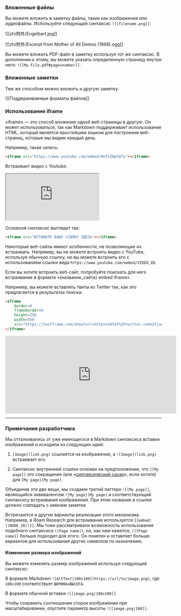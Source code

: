 ### Вложенные файлы

Вы можете вложить в заметку файлы, такие как изображения или аудиофайлы. Используйте следующий синтаксис `![[filename.png]]`:

![[zh/附件/Engelbart.jpg]]

![[zh/附件/Excerpt from Mother of All Demos (1968).ogg]]

Вы можете вложить PDF-файл в заметку используя тот же синтаксис. В дополнении к этому, вы можете указать определенную страницу внутри него: `![[My File.pdf#page=number]]`.

### Вложенные заметки

Тем же способом можно вложить и другую заметку:

![[Поддерживаемые форматы файлов]]

### Использование iframe

«iframe» — это способ вложения одной веб-страницы в другую. Он может использоваться, так как Markdown поддерживает использование HTML, который является простейшим языком для построения веб-страниц, которые мы видим каждый день.

Например, такая запись:

```html
<iframe src="https://www.youtube.com/embed/NnTvZWp5Q7o"></iframe>
```

Встраивает видео с Youtube:

<iframe src="https://www.youtube.com/embed/NnTvZWp5Q7o"></iframe>

Основной синтаксис выглядит так:

```html
<iframe src="ВСТАВЬТЕ ВАШУ ССЫЛКУ ЗДЕСЬ"></iframe>
```

Некоторые веб-сайты имеют особенности, не позволяющие их встраивать. Например, вы не можете встроить видео с YouTube, используя обычную ссылку, но вы можете встроить его с использованием ссылки вида `https://www.youtube.com/embed/VIDEO_ID`.

Если вы хотите встроить веб-сайт, попробуйте поискать для него встраивание в формате «{название_сайта} embed iframe».

Например, вы можете вставлять твиты из Twitter так, как это предлагается в результатах поиска:

```html
<iframe
	border=0
	frameborder=0
	height=250
	width=550  
	src="https://twitframe.com/show?url=https%3A%2F%2Ftwitter.com%2Fjack%2Fstatus%2F20">
</iframe>
```

<iframe border=0 frameborder=0 height=250 width=550 src="https://twitframe.com/show?url=https%3A%2F%2Ftwitter.com%2Fjack%2Fstatus%2F20"></iframe>

---

### Примечания разработчика

Мы отталкивались от уже имеющегося в Markdown синтаксиса вставки изображений и исходили из следующих идей:

 1. `[Image](link.png)` ссылается на изображение, а `![Image](link.png)` встраивает его.

 2. Синтаксис внутренней ссылки основан на предположении, что `[[My page]]` это сокращение (или «[синтаксический сахар](https://ru.wikipedia.org/wiki/%D0%A1%D0%B8%D0%BD%D1%82%D0%B0%D0%BA%D1%81%D0%B8%D1%87%D0%B5%D1%81%D0%BA%D0%B8%D0%B9_%D1%81%D0%B0%D1%85%D0%B0%D1%80)», если хотите) для `[My page](My page)`.

Объединив эти две вещи, мы создаем третий паттерн `![[My page]]`, являющийся эквивалентом `![My page](My page)` и соответствующий синтаксису встраивания изображений. При этом название в ссылке должно совпадать с именем заметки.

Встречаются и другие варианты реализации этого механизма. Например, в Roam Research для встраивания используется `{{embed: ((NODE_ID))}}`. Мы тоже рассматривали возможность использования подобного синтаксиса `((Page name))`, но, как нам кажется, `![[Page name]]` больше подходит для этого. Он понятен и оставляет больше вариантов для использования других символов по назначению.

#### Изменение размера изображений

Вы можете изменять размер изображений используя следующий синтаксис:

В формате Markdown `![AltText|100x100](https://url/to/image.png)`, где `100x100` соответствует `ШИРИНАxВЫСОТА`.

В формате обычной вставки `![[image.png|100x100]]`.

Чтобы сохранить соотношение сторон изображения при масштабировании, опустите параметр высоты `![[image.png|100]]`.